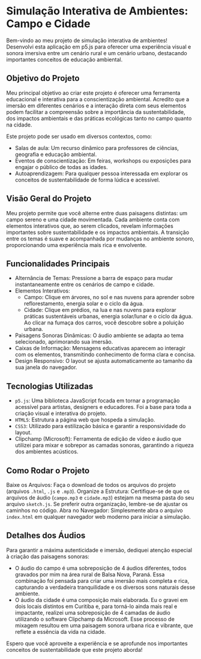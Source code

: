 # **Simulação Interativa de Ambientes: Campo e Cidade**  

Bem-vindo ao meu projeto de simulação interativa de ambientes! Desenvolvi esta aplicação em p5.js para oferecer uma experiência visual e sonora imersiva entre um cenário rural e um cenário urbano, destacando importantes conceitos de educação ambiental.

## **Objetivo do Projeto**

Meu principal objetivo ao criar este projeto é oferecer uma ferramenta educacional e interativa para a conscientização ambiental. Acredito que a imersão em diferentes cenários e a interação direta com seus elementos podem facilitar a compreensão sobre a importância da sustentabilidade, dos impactos ambientais e das práticas ecológicas tanto no campo quanto na cidade.

Este projeto pode ser usado em diversos contextos, como:

- Salas de aula: Um recurso dinâmico para professores de ciências, geografia e educação ambiental.
- Eventos de conscientização: Em feiras, workshops ou exposições para engajar o público de todas as idades.
- Autoaprendizagem: Para qualquer pessoa interessada em explorar os conceitos de sustentabilidade de forma lúdica e acessível.

## **Visão Geral do Projeto**

Meu projeto permite que você alterne entre duas paisagens distintas: um campo sereno e uma cidade movimentada. Cada ambiente conta com elementos interativos que, ao serem clicados, revelam informações importantes sobre sustentabilidade e os impactos ambientais. A transição entre os temas é suave e acompanhada por mudanças no ambiente sonoro, proporcionando uma experiência mais rica e envolvente.

## **Funcionalidades Principais**

- Alternância de Temas: Pressione a barra de espaço para mudar instantaneamente entre os cenários de campo e cidade.
- Elementos Interativos:
   - Campo: Clique em árvores, no sol e nas nuvens para aprender sobre reflorestamento, energia solar e o ciclo da água.
   - Cidade: Clique em prédios, na lua e nas nuvens para explorar práticas sustentáveis urbanas, energia solar/lunar e o ciclo da água. Ao clicar na fumaça dos carros, você descobre sobre a poluição urbana.
- Paisagens Sonoras Dinâmicas: O áudio ambiente se adapta ao tema selecionado, aprimorando sua imersão.
- Caixas de Informação: Mensagens educativas aparecem ao interagir com os elementos, transmitindo conhecimento de forma clara e concisa.
- Design Responsivo: O layout se ajusta automaticamente ao tamanho da sua janela do navegador.

## **Tecnologias Utilizadas**

- `p5.js`: Uma biblioteca JavaScript focada em tornar a programação acessível para artistas, designers e educadores. Foi a base para toda a criação visual e interativa do projeto.
- `HTML5`: Estrutura a página web que hospeda a simulação.
- `CSS3`: Utilizado para estilização básica e garantir a responsividade do layout.
- Clipchamp (Microsoft): Ferramenta de edição de vídeo e áudio que utilizei para mixar e sobrepor as camadas sonoras, garantindo a riqueza dos ambientes acústicos.

## **Como Rodar o Projeto**

Baixe os Arquivos: Faça o download de todos os arquivos do projeto (arquivos `.html`, `.js` e `.mp3`).
Organize a Estrutura: Certifique-se de que os arquivos de áudio (`campo.mp3` e `cidade.mp3`) estejam na mesma pasta do seu arquivo `sketch.js`. Se preferir outra organização, lembre-se de ajustar os caminhos no código.
Abra no Navegador: Simplesmente abra o arquivo `index.html` em qualquer navegador web moderno para iniciar a simulação.

## **Detalhes dos Áudios**
Para garantir a máxima autenticidade e imersão, dediquei atenção especial à criação das paisagens sonoras:

- O áudio do campo é uma sobreposição de 4 áudios diferentes, todos gravados por mim na área rural de Balsa Nova, Paraná. Essa combinação foi pensada para criar uma imersão mais completa e rica, capturando a verdadeira tranquilidade e os diversos sons naturais desse ambiente.
- O áudio da cidade é uma composição mais elaborada. Eu o gravei em dois locais distintos em Curitiba e, para torná-lo ainda mais real e impactante, realizei uma sobreposição de 4 camadas de áudio utilizando o software Clipchamp da Microsoft. Esse processo de mixagem resultou em uma paisagem sonora urbana rica e vibrante, que reflete a essência da vida na cidade.


Espero que você aproveite a experiência e se aprofunde nos importantes conceitos de sustentabilidade que este projeto aborda!
